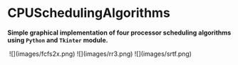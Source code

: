 # CPUSchedulingAlgorithms
**Simple graphical implementation of four processor scheduling algorithms using `Python` and `Tkinter` module.**

<img scr="images/fcfs.png">
![](images/fcfs2x.png)
![](images/rr3.png)
![](images/srtf.png)